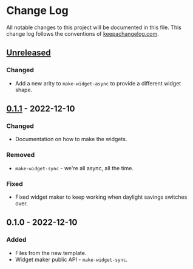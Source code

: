# Change Log
All notable changes to this project will be documented in this file. This change log follows the conventions of [keepachangelog.com](http://keepachangelog.com/).

## [Unreleased]
### Changed
- Add a new arity to `make-widget-async` to provide a different widget shape.

## [0.1.1] - 2022-12-10
### Changed
- Documentation on how to make the widgets.

### Removed
- `make-widget-sync` - we're all async, all the time.

### Fixed
- Fixed widget maker to keep working when daylight savings switches over.

## 0.1.0 - 2022-12-10
### Added
- Files from the new template.
- Widget maker public API - `make-widget-sync`.

[Unreleased]: https://github.com/your-name/m5/compare/0.1.1...HEAD
[0.1.1]: https://github.com/your-name/m5/compare/0.1.0...0.1.1
